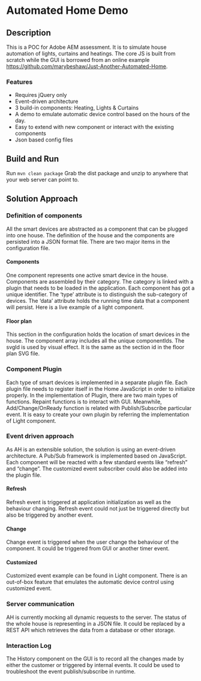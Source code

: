 # Automated Home Demo

## Description
This is a POC for Adobe AEM assessment. It is to simulate house automation of lights, curtains and heatings.
The core JS is built from scratch while the GUI is borrowed from an online example https://github.com/marybeshaw/Just-Another-Automated-Home.

### Features
* Requires jQuery only
* Event-driven architecture
* 3 build-in components: Heating, Lights & Curtains
* A demo to emulate automatic device control based on the hours of the day. 
* Easy to extend with new component or interact with the existing components
* Json based config files

## Build and Run
Run `mvn clean package`
Grab the dist package and unzip to anywhere that your web server can point to.

## Solution Approach
### Definition of components
All the smart devices are abstracted as a component that can be plugged into one house. The definition of the house and the components are persisted into a JSON format file. There are two major items in the configuration file.

#### Components
One component represents one active smart device in the house. Components are assembled by their category. The category is linked with a plugin that needs to be loaded in the application. 
Each component has got a unique identifier. The ‘type’ attribute is to distinguish the sub-category of devices. The ‘data’ attribute holds the running time data that a component will persist. Here is a live example of a light component.

#### Floor plan
This section in the configuration holds the location of smart devices in the house. The component array includes all the unique componentIds. The svgId is used by visual effect. It is the same as the section id in the floor plan SVG file.

### Component Plugin
Each type of smart devices is implemented in a separate plugin file. Each plugin file needs to register itself in the Home JavaScript in order to initialize properly. In the implementation of Plugin, there are two main types of functions. Repaint functions is to interact with GUI. Meanwhile, Add/Change/OnReady function is related with Publish/Subscribe particular event. It is easy to create your own plugin by referring the implementation of Light component.

### Event driven approach
As AH is an extensible solution, the solution is using an event-driven architecture. A Pub/Sub framework is implemented based on JavaScript. Each component will be reacted with a few standard events like “refresh” and “change”. The customized event subscriber could also be added into the plugin file.

#### Refresh 
Refresh event is triggered at application initialization as well as the behaviour changing. Refresh event could not just be triggered directly but also be triggered by another event.
#### Change 
Change event is triggered when the user change the behaviour of the component. It could be triggered from GUI or another timer event. 
#### Customized 
Customized event example can be found in Light component.  There is an out-of-box feature that emulates the automatic device control using customized event.

### Server communication
AH is currently mocking all dynamic requests to the server. The status of the whole house is representing in a JSON file. It could be replaced by a REST API which retrieves the data from a database or other storage.
 
### Interaction Log
The History component on the GUI is to record all the changes made by either the customer or triggered by internal events. It could be used to troubleshoot the event publish/subscribe in runtime. 



